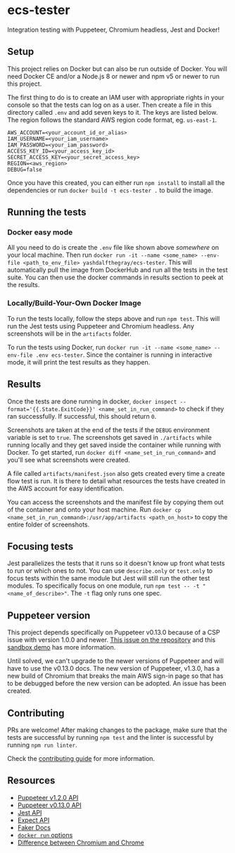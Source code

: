 # ecs-tester
Integration testing with Puppeteer, Chromium headless, Jest and Docker!

## Setup

This project relies on Docker but can also be run outside of Docker. You will need Docker CE and/or a Node.js 8 or newer and npm v5 or newer to run this project.

The first thing to do is to create an IAM user with appropriate rights in your console so that the tests can log on as a user. Then create a file in this directory called `.env` and add seven keys to it. The keys are listed below. The region follows the standard AWS region code format, eg. `us-east-1`.

```
AWS_ACCOUNT=<your_account_id_or_alias>
IAM_USERNAME=<your_iam_username>
IAM_PASSWORD=<your_iam_password>
ACCESS_KEY_ID=<your_access_key_id>
SECRET_ACCESS_KEY=<your_secret_access_key>
REGION=<aws_region>
DEBUG=false
```

Once you have this created, you can either run `npm install` to install all the dependencies or run `docker build -t ecs-tester .` to build the image.

## Running the tests

### Docker easy mode

All you need to do is create the `.env` file like shown above _somewhere_ on your local machine. Then run `docker run -it --name <some_name> --env-file <path_to_env_file> yashdalfthegray/ecs-tester`. This will automatically pull the image from DockerHub and run all the tests in the test suite. You can then use the docker commands in results section to peek at the results.

### Locally/Build-Your-Own Docker Image

To run the tests locally, follow the steps above and run `npm test`. This will run the Jest tests using Puppeteer and Chromium headless. Any screenshots will be in the `artifacts` folder.

To run the tests using Docker, run `docker run -it --name <some_name> --env-file .env ecs-tester`. Since the container is running in interactive mode, it will print the test results as they happen.

## Results

Once the tests are done running in docker, `docker inspect --format='{{.State.ExitCode}}' <name_set_in_run_command>` to check if they ran successfully. If successful, this should return `0`.

Screenshots are taken at the end of the tests if the `DEBUG` environment variable is set to `true`. The screenshots get saved in `./artifacts` while running locally and they get saved inside the container while running with Docker. To get started, run `docker diff <name_set_in_run_command>` and you'll see what screenshots were created.

A file called `artifacts/manifest.json` also gets created every time a create flow test is run. It is there to detail what resources the tests have created in the AWS account for easy identification.

You can access the screenshots and the manifest file by copying them out of the container and onto your host machine. Run `docker cp <name_set_in_run_command>:/usr/app/artifacts <path_on_host>` to copy the entire folder of screenshots.

## Focusing tests

Jest parallelizes the tests that it runs so it doesn't know up front what tests to run or which ones to not. You can use `describe.only` or `test.only` to focus tests within the same module but Jest will still run the other test modules. To specifically focus on one module, run `npm test -- -t "<name_of_describe>"`. The `-t` flag only runs one spec.

## Puppeteer version
This project depends specifically on Puppeteer v0.13.0 because of a CSP issue with version 1.0.0 and newer. [This issue on the repository](https://github.com/GoogleChrome/puppeteer/issues/1229) and this [sandbox demo](https://puppeteersandbox.com/S0HVfA1j) has more information.

Until solved, we can't upgrade to the newer versions of Puppeteer and will have to use the v0.13.0 docs. The new version of Puppeteer, v1.3.0, has a new build of Chromium that breaks the main AWS sign-in page so that has to be debugged before the new version can be adopted. An issue has been created.

## Contributing

PRs are welcome! After making changes to the package, make sure that the tests are successful by running `npm test` and the linter is successful by running `npm run linter`.

Check the [contributing guide](.github/CONTRIBUTING.md) for more information.

## Resources

* [Puppeteer v1.2.0 API](https://github.com/GoogleChrome/puppeteer/blob/v1.2.0/docs/api.md)
* [Puppeteer v0.13.0 API](https://github.com/GoogleChrome/puppeteer/blob/v0.13.0/docs/api.md)
* [Jest API](https://facebook.github.io/jest/docs/en/getting-started.html)
* [Expect API](https://facebook.github.io/jest/docs/en/expect.html)
* [Faker Docs](https://github.com/marak/Faker.js/)
* [`docker run` options](https://docs.docker.com/engine/reference/commandline/run/)
* [Difference between Chromium and Chrome](https://www.howtogeek.com/202825/what%E2%80%99s-the-difference-between-chromium-and-chrome/)
